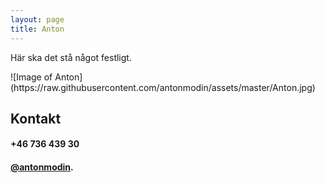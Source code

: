 ```yaml
---
layout: page
title: Anton
---
```


<p class="message">
  Här ska det stå något festligt. 
</p>
![Image of Anton]
(https://raw.githubusercontent.com/antonmodin/assets/master/Anton.jpg)


## Kontakt
<h4> +46 736 439 30 </h4>
<p></p>
<h4><a href="https://twitter.com/antonmodin" target="_blank">@antonmodin</a>.<h/4>


